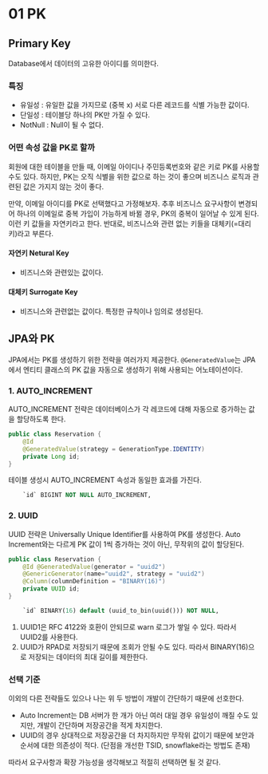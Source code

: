 # 01 PK

## Primary Key
Database에서 데이터의 고유한 아이디를 의미한다. 

### 특징
- 유일성 : 유일한 값을 가지므로 (중복 x) 서로 다른 레코드를 식별 가능한 값이다.
- 단일성 : 테이블당 하나의 PK만 가질 수 있다.
- NotNull : Null이 될 수 없다.

### 어떤 속성 값을 PK로 할까
회원에 대한 테이블을 만들 때, 이메일 아이디나 주민등록번호와 같은 키로 PK를 사용할 수도 있다. 
하지만, PK는 오직 식별을 위한 값으로 하는 것이 좋으며 비즈니스 로직과 관련된 값은 가지지 않는 것이 좋다.

만약, 이메일 아이디를 PK로 선택했다고 가정해보자. 
추후 비즈니스 요구사항이 변경되어 하나의 이메일로 중복 가입이 가능하게 바뀔 경우, PK의 중복이 일어날 수 있게 된다.
이런 키 값들을 자연키라고 한다. 반대로, 비즈니스와 관련 없는 키들을 대체키(=대리키)라고 부른다.  

#### 자연키 Netural Key
- 비즈니스와 관련있는 값이다.

#### 대체키 Surrogate Key
- 비즈니스와 관련없는 값이다. 특정한 규칙이나 임의로 생성된다.

## JPA와 PK
JPA에서는 PK를 생성하기 위한 전략을 여러가지 제공한다.
`@GeneratedValue`는 JPA에서 엔티티 클래스의 PK 값을 자동으로 생성하기 위해 사용되는 어노테이션이다.

### 1. AUTO_INCREMENT
AUTO_INCREMENT 전략은 데이터베이스가 각 레코드에 대해 자동으로 증가하는 값을 할당하도록 한다.

```java
public class Reservation {
	@Id
	@GeneratedValue(strategy = GenerationType.IDENTITY)
	private Long id;
}
```

테이블 생성시 AUTO_INCREMENT 속성과 동일한 효과를 가진다.
```sql
    `id` BIGINT NOT NULL AUTO_INCREMENT,
```

### 2. UUID
UUID 전략은 Universally Unique Identifier를 사용하여 PK를 생성한다.
Auto Increment와는 다르게 PK 값이 1씩 증가하는 것이 아닌, 무작위의 값이 할당된다.

```java
public class Reservation {
	@Id @GeneratedValue(generator = "uuid2")
	@GenericGenerator(name="uuid2", strategy = "uuid2")
	@Column(columnDefinition = "BINARY(16)")
	private UUID id;
}
```

```sql
    `id` BINARY(16) default (uuid_to_bin(uuid())) NOT NULL,
```

1. UUID1은 RFC 4122와 호환이 안되므로 warn 로그가 쌓일 수 있다. 따라서 UUID2를 사용한다.
2. UUID가 RPAD로 저장되기 때문에 조회가 안될 수도 있다. 따라서 BINARY(16)으로 저장되는 데이터의 최대 길이를 제한한다.

### 선택 기준
이외의 다른 전략들도 있으나 나는 위 두 방법이 개발이 간단하기 때문에 선호한다.
- Auto Increment는 DB 서버가 한 개가 아닌 여러 대일 경우 유일성이 깨질 수도 있지만, 개발이 간단하며 저장공간을 적게 차지한다.
- UUID의 경우 상대적으로 저장공간을 더 차지하지만 무작위 값이기 때문에 보안과 순서에 대한 의존성이 적다. (단점을 개선한 TSID, snowflake라는 방법도 존재)

따라서 요구사항과 확장 가능성을 생각해보고 적절히 선택하면 될 것 같다.



